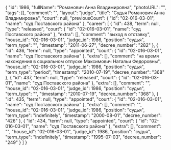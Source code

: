 {
    "id": 1986,
    "fullName": "Романович Анна Владимировна",
    "photoURL": "",
    "tags": [],
    "comment": "",
    "layout": "judge",
    "title": "Судья Романович Анна Владимировна",
    "court": null,
    "previousCourt": {
        "id": "02-016-03-01",
        "name": "суд Поставского района"
    },
    "career": [
        {
            "id": 438,
            "term": null,
            "type": "released",
            "court": {
                "id": "02-016-03-01",
                "name": "суд Поставского района"
            },
            "extra": [],
            "comment": "выход в отставку",
            "house_id": "02-016-03-01",
            "judge_id": 1986,
            "position": "судья",
            "term_type": "",
            "timestamp": "2011-06-27",
            "decree_number": "282"
        },
        {
            "id": 436,
            "term": null,
            "type": "appointed",
            "court": {
                "id": "02-016-03-01",
                "name": "суд Поставского района"
            },
            "extra": [],
            "comment": "на время нахождения в социальном отпуске Максимович Натальи Федоровны",
            "house_id": "02-016-03-01",
            "judge_id": 1986,
            "position": "судья",
            "term_type": "period",
            "timestamp": "2010-07-19",
            "decree_number": "368"
        },
        {
            "id": 437,
            "term": null,
            "type": "released",
            "court": {
                "id": "02-016-03-01",
                "name": "суд Поставского района"
            },
            "extra": [],
            "comment": "",
            "house_id": "02-016-03-01",
            "judge_id": 1986,
            "position": "судья",
            "term_type": "",
            "timestamp": "2010-07-19",
            "decree_number": "368"
        },
        {
            "id": 435,
            "term": null,
            "type": "appointed",
            "court": {
                "id": "02-016-03-01",
                "name": "суд Поставского района"
            },
            "extra": [],
            "comment": "",
            "house_id": "02-016-03-01",
            "judge_id": 1986,
            "position": "судья",
            "term_type": "indefinitely",
            "timestamp": "2000-08-01",
            "decree_number": "426"
        },
        {
            "id": 434,
            "term": null,
            "type": "appointed",
            "court": {
                "id": "02-016-03-01",
                "name": "суд Поставского района"
            },
            "extra": [],
            "comment": "",
            "house_id": "02-016-03-01",
            "judge_id": 1986,
            "position": "судья",
            "term_type": "indefinitely",
            "timestamp": "1995-07-03",
            "decree_number": "249"
        }
    ]
}